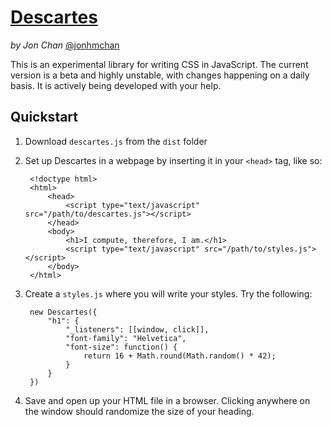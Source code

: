 # [Descartes](https://descartes.io/)
*by Jon Chan* [@jonhmchan](http://twitter.com/jonhmchan/)

This is an experimental library for writing CSS in JavaScript. The current version is a beta and highly unstable, with changes happening on a daily basis. It is actively being developed with your help.

## Quickstart

1. Download `descartes.js` from the `dist` folder
2. Set up Descartes in a webpage by inserting it in your `<head>` tag, like so:

		<!doctype html>
		<html>
			<head>
				<script type="text/javascript" src="/path/to/descartes.js"></script>
			</head>
			<body>
				<h1>I compute, therefore, I am.</h1>
				<script type="text/javascript" src="/path/to/styles.js"></script>
			</body>
		</html>

3. Create a `styles.js` where you will write your styles. Try the following:

		new Descartes({
			"h1": {
				"_listeners": [[window, click]],
				"font-family": "Helvetica",
				"font-size": function() {
					return 16 + Math.round(Math.random() * 42);
				}
			}
		})
	
4. Save and open up your HTML file in a browser. Clicking anywhere on the window should randomize the size of your heading.
